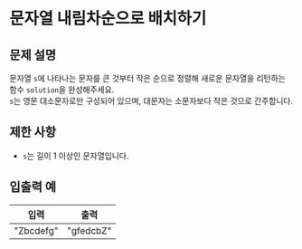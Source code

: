 # 문자열 내림차순으로 배치하기

## 문제 설명
문자열 `s`에 나타나는 문자를 큰 것부터 작은 순으로 정렬해 새로운 문자열을 리턴하는 함수 `solution`을 완성해주세요.  
`s`는 영문 대소문자로만 구성되어 있으며, 대문자는 소문자보다 작은 것으로 간주합니다.

## 제한 사항
- `s`는 길이 1 이상인 문자열입니다.

## 입출력 예
| 입력    | 출력       |
|---------|------------|
| "Zbcdefg" | "gfedcbZ" |
